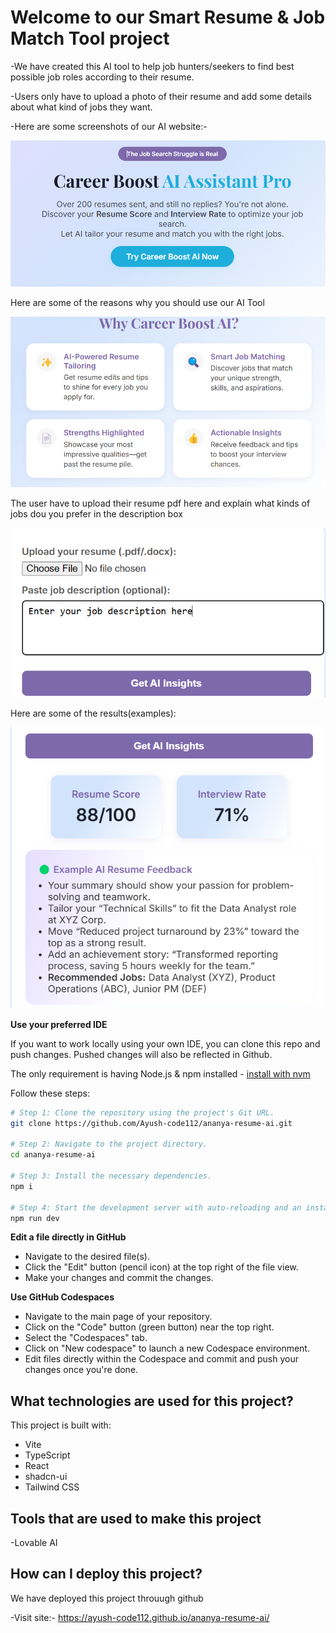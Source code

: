 # Welcome to our Smart Resume & Job Match Tool project


-We have created this AI tool to help job hunters/seekers to find best possible job roles according to their resume.


-Users only have to upload a photo of their resume and add some details about what kind of jobs they want.



-Here are some screenshots of our AI website:-

![Image Alt](https://github.com/Ayush-code112/ananya-resume-ai/blob/6bd8f86b8244527d7a06c5cdc75b87df1f4f555d/screenshots/Screenshot%202025-04-19%20155051.png)


Here are some of the reasons why you should use our AI Tool

![Image Alt](https://github.com/Ayush-code112/ananya-resume-ai/blob/53679d2cd530af258ec97419b1bbe935f61499af/screenshots/Screenshot%202025-04-19%20155122.png)



The user have to upload their resume pdf here and explain what kinds of jobs dou you prefer in the description box

![Image Alt](https://github.com/Ayush-code112/ananya-resume-ai/blob/481995d5b1d403282078b8b25abb2de811693c96/screenshots/Screenshot%202025-04-19%20143825.png)



Here are some of the results(examples):



![Image Alt](https://github.com/Ayush-code112/ananya-resume-ai/blob/main/screenshots/Screenshot%202025-04-19%20143804.png?raw=true)


**Use your preferred IDE**

If you want to work locally using your own IDE, you can clone this repo and push changes. Pushed changes will also be reflected in Github.




The only requirement is having Node.js & npm installed - [install with nvm](https://github.com/nvm-sh/nvm#installing-and-updating)

Follow these steps:

```sh
# Step 1: Clone the repository using the project's Git URL.
git clone https://github.com/Ayush-code112/ananya-resume-ai.git

# Step 2: Navigate to the project directory.
cd ananya-resume-ai

# Step 3: Install the necessary dependencies.
npm i

# Step 4: Start the development server with auto-reloading and an instant preview.
npm run dev
```

**Edit a file directly in GitHub**

- Navigate to the desired file(s).
- Click the "Edit" button (pencil icon) at the top right of the file view.
- Make your changes and commit the changes.

**Use GitHub Codespaces**

- Navigate to the main page of your repository.
- Click on the "Code" button (green button) near the top right.
- Select the "Codespaces" tab.
- Click on "New codespace" to launch a new Codespace environment.
- Edit files directly within the Codespace and commit and push your changes once you're done.

## What technologies are used for this project?

This project is built with:

- Vite
- TypeScript
- React
- shadcn-ui
- Tailwind CSS

## Tools that are used to make this project

-Lovable AI

## How can I deploy this project?


We have deployed this project throuugh github



-Visit site:- https://ayush-code112.github.io/ananya-resume-ai/

